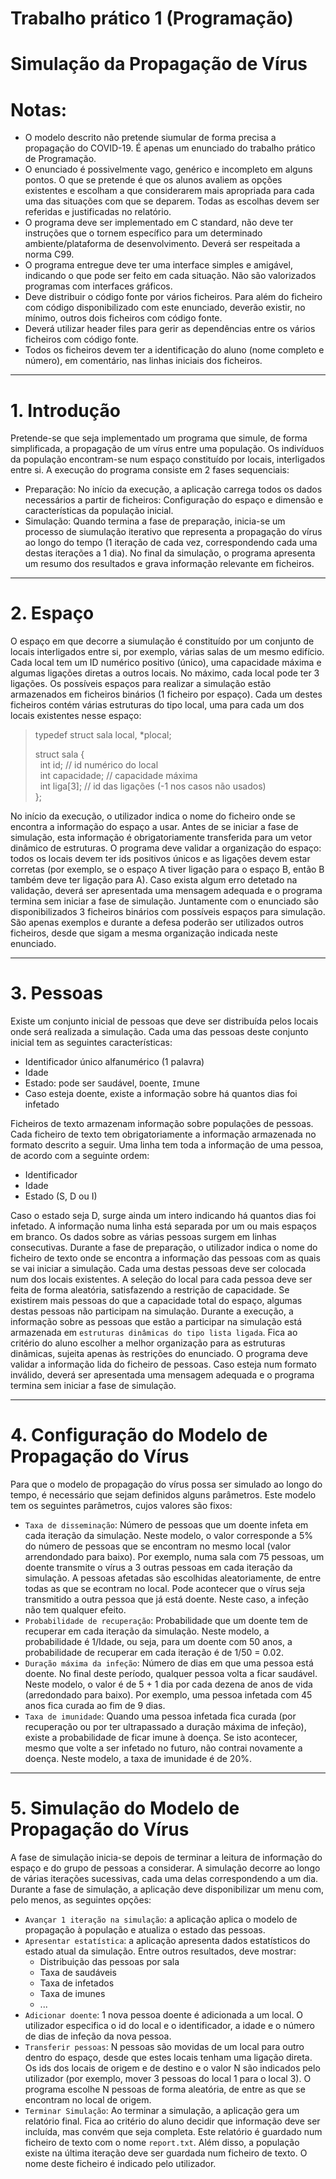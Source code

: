 # Trabalho prático 1 (Programação)

# Simulação da Propagação de Vírus


# Notas:

- O modelo descrito não pretende siumular de forma precisa a propagação do COVID-19. É apenas um enunciado do trabalho prático de Programação.
- O enunciado é possivelmente vago, genérico e incompleto em alguns pontos. O que se pretende é que os alunos avaliem as opções existentes e escolham a que considerarem mais apropriada para cada uma das situações com que se deparem. Todas as escolhas devem ser referidas e justificadas no relatório.
- O programa deve ser implementado em C standard, não deve ter instruções que o tornem específico para um determinado ambiente/plataforma de desenvolvimento. Deverá ser respeitada a norma C99.
 - O programa entregue deve ter uma interface simples e amigável, indicando o que pode ser feito em cada situação. Não são valorizados programas com interfaces gráficos.
 - Deve distribuir o código fonte por vários ficheiros. Para além do ficheiro com código disponibilizado com este enunciado, deverão existir, no mínimo, outros dois ficheiros com código fonte.
 - Deverá utilizar header files para gerir as dependências entre os vários ficheiros com código fonte.
 - Todos os ficheiros devem ter a identificação do aluno (nome completo e número), em comentário, nas linhas iniciais dos ficheiros.

---

# 1. Introdução

  Pretende-se que seja implementado um programa que simule, de forma simplificada, a propagação de um vírus entre uma população. Os indivíduos da população encontram-se num espaço constituído por locais, interligados entre si. A execução do programa consiste em 2 fases sequenciais:

 - Preparação: No início da execução, a aplicação carrega todos os dados necessários a partir de ficheiros: Configuração do espaço e dimensão e características da população inicial.
 - Simulação: Quando termina a fase de preparação, inicia-se um processo de siumulação iterativo que representa a propagação do vírus ao longo do tempo (1 iteração de cada vez, correspondendo cada uma destas iterações a 1 dia). No final da simulação, o programa apresenta um resumo dos resultados e grava informação relevante em ficheiros.

---

# 2. Espaço

  O espaço em que decorre a siumulação é constituído por um conjunto de locais interligados entre si, por exemplo, várias salas de um mesmo edifício.
  Cada local tem um ID numérico positivo (único), uma capacidade máxima e algumas ligações diretas a outros locais. No máximo, cada local pode ter 3 ligações.
  Os possíveis espaços para realizar a simulação estão armazenados em ficheiros binários (1 ficheiro por espaço). Cada um destes ficheiros contém várias estruturas do tipo local, uma para cada um dos locais existentes nesse espaço:

>typedef struct sala local, *plocal;
>
>struct sala {  
>&nbsp;&nbsp;int id;         // id numérico do local  
>&nbsp;&nbsp;int capacidade; // capacidade máxima  
>&nbsp;&nbsp;int liga[3];    // id das ligações (-1 nos casos não usados)  
>};

  No início da execução, o utilizador indica o nome do ficheiro onde se encontra a informação do espaço a usar. Antes de se iniciar a fase de simulação, esta informação é obrigatoriamente transferida para um vetor dinâmico de estruturas.
  O programa deve validar a organização do espaço: todos os locais devem ter ids positivos únicos e as ligações devem estar corretas (por exemplo, se o espaço A tiver ligação para o espaço B, então B também deve ter ligação para A). Caso exista algum erro detetado na validação, deverá ser apresentada uma mensagem adequada e o programa termina sem iniciar a fase de simulação.
  Juntamente com o enunciado são disponibilizados 3 ficheiros binários com possíveis espaços para simulação. São apenas exemplos e durante a defesa poderão ser utilizados outros ficheiros, desde que sigam a mesma organização indicada neste enunciado.

---

# 3. Pessoas

  Existe um conjunto inicial de pessoas que deve ser distribuída pelos locais onde será realizada a simulação. Cada uma das pessoas deste conjunto inicial tem as seguintes características:
 - Identificador único alfanumérico (1 palavra)
 - Idade
 - Estado: pode ser `S`audável, `D`oente, `I`mune
 - Caso esteja doente, existe a informação sobre há quantos dias foi infetado

  Ficheiros de texto armazenam informação sobre populações de pessoas. Cada ficheiro de texto tem obrigatoriamente a informação armazenada no formato descrito a seguir.
  Uma linha tem toda a informação de uma pessoa, de acordo com a seguinte ordem:
  - Identificador
  - Idade
  - Estado (S, D ou I)

  Caso o estado seja D, surge ainda um intero indicando há quantos dias foi infetado. A informação numa linha está separada por um ou mais espaços em branco. Os dados sobre as várias pessoas surgem em linhas consecutivas.
  Durante a fase de preparação, o utilizador indica o nome do ficheiro de texto onde se encontra a informação das pessoas com as quais se vai iniciar a simulação. Cada uma destas pessoas deve ser colocada num dos locais existentes. A seleção do local para cada pessoa deve ser  feita de forma aleatória, satisfazendo a restrição de capacidade. Se existirem mais pessoas do que a capacidade total do espaço, algumas destas pessoas não participam na simulação.
  Durante a execução, a informação sobre as pessoas que estão a participar na simulação está armazenada em `estruturas dinâmicas do tipo lista ligada`. Fica ao critério do aluno escolher a melhor organização para as estruturas dinâmicas, sujeita apenas às restrições do enunciado.
  O programa deve validar a informação lida do ficheiro de pessoas. Caso esteja num formato inválido, deverá ser apresentada uma mensagem adequada e o programa termina sem iniciar a fase de simulação.

---

# 4. Configuração do Modelo de Propagação do Vírus

  Para que o modelo de propagação do vírus possa ser simulado ao longo do tempo, é necessário que sejam definidos alguns parâmetros. Este modelo tem os seguintes parâmetros, cujos valores são fixos:
  - `Taxa de disseminação`: Número de pessoas que um doente infeta em cada iteração da simulação. Neste modelo, o valor corresponde a 5% do número de pessoas que se encontram no mesmo local (valor arrendondado para baixo). Por exemplo, numa sala com 75 pessoas, um doente transmite o vírus a 3 outras pessoas  em cada iteração da simulação. A pessoas afetadas são escolhidas aleatoriamente, de entre todas as que se econtram no local. Pode acontecer que o vírus seja transmitido a outra pessoa que já está doente. Neste caso, a infeção não tem qualquer efeito.
  - `Probabilidade de recuperação`: Probabilidade que um doente tem de recuperar em cada iteração da simulação. Neste modelo, a probabilidade é 1/Idade, ou seja, para um doente com 50 anos, a probabilidade de recuperar em cada iteração é de 1/50 = 0.02.
  - `Duração máxima da infeção`: Número de dias em que uma pessoa está doente. No final deste período, qualquer pessoa volta a ficar saudável. Neste modelo, o valor é de 5 + 1 dia por cada dezena de anos de vida (arredondado para baixo). Por exemplo, uma pessoa infetada com 45 anos fica curada ao fim de 9 dias.
  - `Taxa de imunidade`: Quando uma pessoa infetada fica curada (por recuperação ou por ter ultrapassado a duração máxima de infeção), existe a probabilidade de ficar imune à doença. Se isto acontecer, mesmo que volte a ser infetado no futuro, não contrai novamente a doença. Neste modelo, a taxa de imunidade é de 20%.

---

# 5. Simulação do Modelo de Propagação do Vírus

  A fase de simulação inicia-se depois de terminar a leitura de informação do espaço e do grupo de pessoas a considerar. A simulação decorre ao longo de várias iterações sucessivas, cada uma delas correspondendo a um dia. Durante a fase de simulação, a aplicação deve disponibilizar um menu com, pelo menos, as seguintes opções:
  - `Avançar 1 iteração na simulação`: a aplicação aplica o modelo de propagação à população e atualiza o estado das pessoas.
  - `Apresentar estatística`: a aplicação apresenta dados estatísticos do estado atual da simulação. Entre outros resultados, deve mostrar:
    - Distribuição das pessoas por sala
    - Taxa de saudáveis
    - Taxa de infetados
    - Taxa de imunes
    - ...
  - `Adicionar doente`: 1 nova pessoa doente é adicionada a um local. O utilizador especifica o id do local e o identificador, a idade e o número de dias de infeção da nova pessoa.
  - `Transferir pessoas`: N pessoas são movidas de um local para outro dentro do espaço, desde que estes locais tenham uma ligação direta. Os ids dos locais de origem e de destino e o valor N são indicados pelo utilizador (por exemplo, mover 3 pessoas do local 1 para o local 3). O programa escolhe N pessoas de forma aleatória, de entre as que se encontram no local de origem.
  - `Terminar Simulação`: Ao terminar a simulação, a aplicação gera um relatório final. Fica ao critério do aluno decidir que informação deve ser incluída, mas convém que seja completa. Este relatório é guardado num ficheiro de texto com o nome `report.txt`. Além disso, a população existe na última iteração deve ser guardada num ficheiro de texto. O nome deste ficheiro é indicado pelo utilizador.
